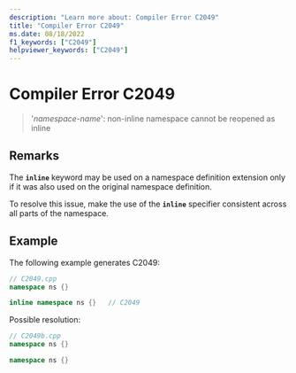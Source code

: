 ```yaml
---
description: "Learn more about: Compiler Error C2049"
title: "Compiler Error C2049"
ms.date: 08/18/2022
f1_keywords: ["C2049"]
helpviewer_keywords: ["C2049"]
---
```

# Compiler Error C2049

> '*namespace-name*': non-inline namespace cannot be reopened as inline

## Remarks

The **`inline`** keyword may be used on a namespace definition extension only if it was also used on the original namespace definition.

To resolve this issue, make the use of the **`inline`** specifier consistent across all parts of the namespace.

## Example

The following example generates C2049:

```cpp
// C2049.cpp
namespace ns {}

inline namespace ns {}   // C2049
```

Possible resolution:

```cpp
// C2049b.cpp
namespace ns {}

namespace ns {}
```
